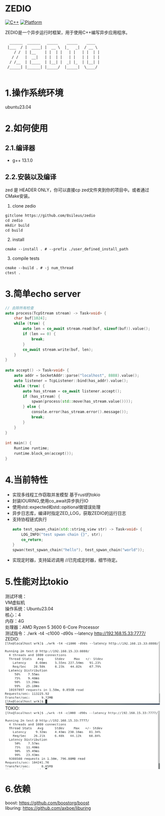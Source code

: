 # ZEDIO 
[![C++](https://img.shields.io/badge/language-C++-blue.svg)](https://isocpp.org/)
[![Platform](https://img.shields.io/badge/platform-linux%20-lightgrey.svg)](https://www.kernel.org/)  

ZEDIO是一个异步运行时框架，用于使用C++编写异步应用程序。
```
  ______  ______   _____    _____    ____  
 |___  / |  ____| |  __ \  |_   _|  / __ \ 
    / /  | |__    | |  | |   | |   | |  | |
   / /   |  __|   | |  | |   | |   | |  | |
  / /__  | |____  | |__| |  _| |_  | |__| |
 /_____| |______| |_____/  |_____|  \____/ 
                                                                       
```
# 1.操作系统环境
ubuntu23.04
# 2.如何使用
## 2.1.编译器
- g++ 13.1.0
## 2.2.安装以及编译
zed 是 HEADER ONLY，你可以直接cp zed文件夹到你的项目中。或者通过CMake安装。
1. clone zedio
```
gitclone https://github.com/8sileus/zedio
cd zedio
mkdir build
cd build
```
2. install
```
cmake --install . # --prefix ./user_defined_install_path 
```
3. compile tests
```
cmake --build . # -j num_thread
ctest .
```

# 3.简单echo server
``` C++
// 去除所有检查
auto process(TcpStream stream) -> Task<void> {
    char buf[1024];
    while (true) {
        auto len = co_await stream.read(buf, sizeof(buf)).value();
        if (len == 0) {
            break;
        }
        co_await stream.write(buf, len);
    }
}

auto accept() -> Task<void> {
    auto addr = SocketAddr::parse("localhost", 8888).value();
    auto listener = TcpListener::bind(has_addr).value();
    while (true) {
        auto has_stream = co_await listener.accept();
        if (has_stream) {
            spwan(process(std::move(has_stream.value())));
        } else {
            console.error(has_stream.error().message());
            break;
        }
    }
}

int main() {
    Runtime runtime;
    runtime.block_on(accept());
}
```
# 4.当前特性
- 实现多线程工作窃取并发模型 基于rust的tokio
- 封装IOURING,使用co_await异步执行IO
- 使用std::expected和std::opitional做错误处理
- 异步日志库，编译时指定ZED_LOG，获取ZEDIO的运行日志
- 支持协程链式执行
    ``` C++
    auto test_spwan_chain(std::string_view str) -> Task<void> {
        LOG_INFO("test spwan chain {}", str);
        co_return;
    }
    spwan(test_spwan_chain("hello"), test_spwan_chain("world"));
    ```
- 实现定时器，支持延迟调用 //已完成定时器，细节待定。

# 5.性能对比tokio
测试环境：  
VM虚拟机   
操作系统：Ubuntu23.04  
核心：4    
内存：4G  
处理器：AMD Ryzen 5 3600 6-Core Processor  
测试指令：./wrk -t4 -c1000 -d90s --latency http://192.168.15.33:7777/   
ZEDIO:  
![](./png/zedio_benchmark.png)
TOKIO:  
![](./png/tokio_benchmark.png)


# 6.依赖
boost: https://github.com/boostorg/boost   
liburing: https://github.com/axboe/liburing


